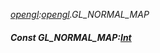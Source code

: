 _[opengl](../../modules/opengl/opengl-module.md):[opengl](../../modules/opengl/opengl-module.md).GL\_NORMAL\_MAP_
##### Const GL\_NORMAL\_MAP:[Int](../../modules/wonkey/wonkey-types-int.md)
